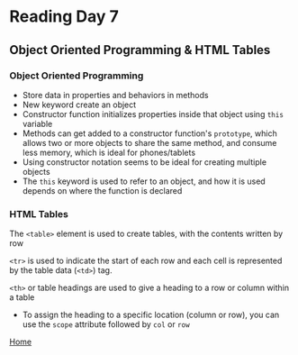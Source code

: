 # Reading Day 7

## Object Oriented Programming & HTML Tables

### Object Oriented Programming

- Store data in properties and behaviors in methods
- New keyword create an object
- Constructor function initializes properties inside that object using `this` variable
- Methods can get added to a constructor function's `prototype`, which allows two or more objects to share the same method, and consume less memory, which is ideal for phones/tablets
- Using constructor notation seems to be ideal for creating multiple objects
- The `this` keyword is used to refer to an object, and how it is used depends on where the function is declared

### HTML Tables

The `<table>` element is used to create tables, with the contents written by row

`<tr>` is used to indicate the start of each row and each cell is represented by the table data (`<td>`) tag.

`<th>` or table headings are used to give a heading to a row or column within a table

  - To assign the heading to a specific location (column or row), you can use the `scope` attribute followed by `col` or `row`


 [Home](index.md)